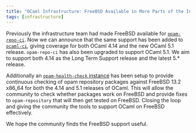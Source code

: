 ```yaml
---
title: "OCaml Infrastructure: FreeBSD Available in More Parts of the Infrastructure "
tags: [infrastructure]
---
```


Previously the infrastructure team had made FreeBSD available for [`opam-repo-ci`](https://opam.ci.ocaml.org). 
Now we can announce that the same support has been added to [`ocaml-ci`](https://ocaml.ci.dev), giving coverage for both OCaml 
4.14 and the new OCaml 5.1 release.  `opam-repo-ci` has also been upgraded to support OCaml 5.1. We aim to support both 4.14 as
the Long Term Support release and the latest 5.* release.

Additionally an [`opam-health-check` instance](http://freebsd-health-check.ocamllabs.io:8080) has been setup to provide 
continuous checking of opam repository packages against FreeBSD 13.2 x86_64 for both the 4.14 and 5.1 releases of OCaml. 
This will allow the community to check whether packages work on FreeBSD and provide fixes to `opam-repository` that will 
then get tested on FreeBSD. Closing the loop and giving the community the tools to support OCaml on FreeBSD effectively.

We hope the community finds the FreeBSD support useful. 
